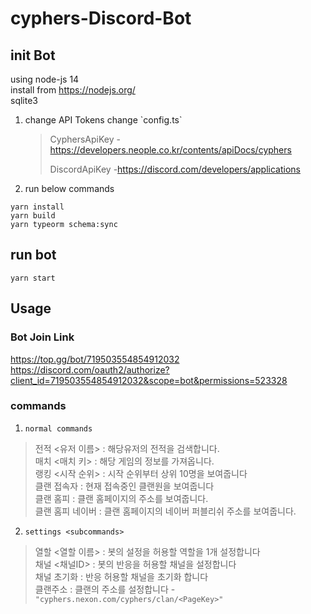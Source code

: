 # cyphers-Discord-Bot

## init Bot

using node-js 14  
install from https://nodejs.org/  
sqlite3

1. change API Tokens
   change \`config.ts\`

    > CyphersApiKey -https://developers.neople.co.kr/contents/apiDocs/cyphers
    >
    > DiscordApiKey -https://discord.com/developers/applications

2. run below commands

```
yarn install
yarn build
yarn typeorm schema:sync
```

## run bot

```
yarn start
```

## Usage

### Bot Join Link

https://top.gg/bot/719503554854912032
https://discord.com/oauth2/authorize?client_id=719503554854912032&scope=bot&permissions=523328
### commands

1. `normal commands`

> 전적 <유저 이름> : 해당유저의 전적을 검색합니다.  
> 매치 <매치 키> : 해당 게임의 정보를 가져옵니다.  
> 랭킹 <시작 순위> : 시작 순위부터 상위 10명을 보여줍니다  
> 클랜 접속자 : 현재 접속중인 클랜원을 보여줍니다  
> 클랜 홈피 : 클랜 홈페이지의 주소를 보여줍니다.  
> 클랜 홈피 네이버 : 클랜 홈페이지의 네이버 퍼블리쉬 주소를 보여줍니다.

2. `settings <subcommands>`

> 열할 <열할 이름> : 봇의 설정을 허용할 역할을 1개 설정합니다  
> 채널 <채널ID> : 봇의 반응을 허용할 채널을 설정합니다  
> 채널 초기화 : 반응 허용할 채널을 초기화 합니다  
> 클랜주소 <PageKey>: 클랜의 주소를 설정합니다 - `"cyphers.nexon.com/cyphers/clan/<PageKey>"`
